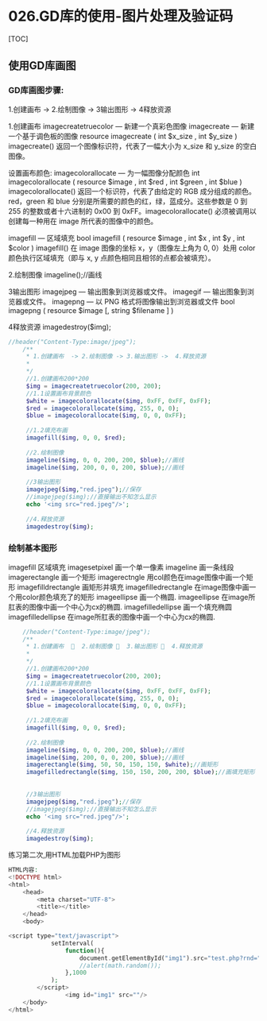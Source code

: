 # 026.GD库的使用-图片处理及验证码
[TOC]

## 使用GD库画图
### GD库画图步骤:
1.创建画布  ->  2.绘制图像 ->  3输出图形 ->  4释放资源

1.创建画布
imagecreatetruecolor — 新建一个真彩色图像
imagecreate — 新建一个基于调色板的图像
resource imagecreate ( int $x_size , int $y_size )
imagecreate() 返回一个图像标识符，代表了一幅大小为 x_size 和 y_size 的空白图像。

设置画布颜色:
	imagecolorallocate — 为一幅图像分配颜色
	int imagecolorallocate ( resource $image , int $red , int $green , int $blue )
imagecolorallocate() 返回一个标识符，代表了由给定的 RGB 成分组成的颜色。red，green 和 blue 分别是所需要的颜色的红，绿，蓝成分。这些参数是 0 到 255 的整数或者十六进制的 0x00 到 0xFF。imagecolorallocate() 必须被调用以创建每一种用在 image 所代表的图像中的颜色。

imagefill — 区域填充
bool imagefill ( resource $image , int $x , int $y , int $color )
imagefill() 在 image 图像的坐标 x，y（图像左上角为 0, 0）处用 color 颜色执行区域填充（即与 x, y 点颜色相同且相邻的点都会被填充）。

2.绘制图像
	imageline();//画线


3输出图形
	imagejpeg — 输出图象到浏览器或文件。
	imagegif — 输出图象到浏览器或文件。
	imagepng — 以 PNG 格式将图像输出到浏览器或文件
	bool imagepng ( resource $image [, string $filename ] )

4释放资源
imagedestroy($img);
```php
//header("Content-Type:image/jpeg");
	/**
	 * 1.创建画布  -> 2.绘制图像 -> 3.输出图形 ->  4.释放资源
	 * 
	 */
	 //1.创建画布200*200
	 $img = imagecreatetruecolor(200, 200);
	 //1.1设置画布背景颜色
	 $white = imagecolorallocate($img, 0xFF, 0xFF, 0xFF);
	 $red = imagecolorallocate($img, 255, 0, 0);
	 $blue = imagecolorallocate($img, 0, 0, 0xFF);
	 
	 //1.2填充布画
	 imagefill($img, 0, 0, $red);
	 
	 //2.绘制图像
	 imageline($img, 0, 0, 200, 200, $blue);//画线
	 imageline($img, 200, 0, 0, 200, $blue);//画线
	 
	 //3输出图形
	 imagejpeg($img,"red.jpeg");//保存
	 //imagejpeg($img);//直接输出不知怎么显示
	 echo '<img src="red.jpeg"/>';
	 
	 //4.释放资源
	 imagedestroy($img);
```
### 绘制基本图形
imagefill 区域填充
imagesetpixel	画一个单一像素
imageline	 画一条线段
imagerectangle	画一个矩形
imagerectngle		用col颜色在image图像中画一个矩形
imagefilldrectangle	画矩形并填充
imagefilledrectangle 在image图像中画一个用color颜色填充了的矩形
imageellipse	画一个椭圆.
	imageellipse 在image所肛表的图像中画一个中心为cx的椭圆.
imagefilledellipse	画一个填充椭圆
	imagefilledellipse	在image所肛表的图像中画一个中心为cx的椭圆.
```php
    //header("Content-Type:image/jpeg");
	/**
	 * 1.创建画布    2.绘制图像   3.输出图形   4.释放资源
	 * 
	 */
	 //1.创建画布200*200
	 $img = imagecreatetruecolor(200, 200);
	 //1.1设置画布背景颜色
	 $white = imagecolorallocate($img, 0xFF, 0xFF, 0xFF);
	 $red = imagecolorallocate($img, 255, 0, 0);
	 $blue = imagecolorallocate($img, 0, 0, 0xFF);
	 
	 //1.2填充布画
	 imagefill($img, 0, 0, $red);
	 
	 //2.绘制图像
	 imageline($img, 0, 0, 200, 200, $blue);//画线
	 imageline($img, 200, 0, 0, 200, $blue);//画线
	 imagerectangle($img, 50, 50, 150, 150, $white);//画矩形
	 imagefilledrectangle($img, 150, 150, 200, 200, $blue);//画填充矩形
	 
	 
	 //3输出图形
	 imagejpeg($img,"red.jpeg");//保存
	 //imagejpeg($img);//直接输出不知怎么显示
	 echo '<img src="red.jpeg"/>';
	 
	 //4.释放资源
	 imagedestroy($img);
```
练习第二次,用HTML加载PHP为图形
```php
HTML内容:
<!DOCTYPE html>
<html>
	<head>
		<meta charset="UTF-8">
		<title></title>
	</head>
	<body>

<script type="text/javascript">
			setInterval(
				function(){
					document.getElementById("img1").src="test.php?rnd="+Math.random();
					//alert(math.random());
				},1000
			);
		</script>
				<img id="img1" src=""/>
	</body>
</html>

```

